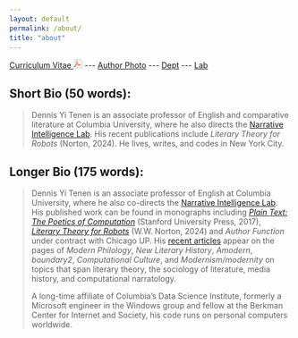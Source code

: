 ```yaml
---
layout: default
permalink: /about/
title: "about"
---
```


[Curriculum Vitae <img src="../public/pdf.png" />][5] --- [Author Photo][6] --- [Dept][7] ---
[Lab][8]

## Short Bio (50 words):

> Dennis Yi Tenen is an associate professor of English and comparative literature at Columbia
University, where he also directs the [Narrative Intelligence Lab][12]. His recent publications
include *Literary Theory for Robots* (Norton, 2024). He lives, writes, and codes in New York
City.

## Longer Bio (175 words):

>  Dennis Yi Tenen is an associate professor of English at Columbia University, where he
> also co-directs the [Narrative Intelligence Lab][12]. His published work can be found in
> monographs including [*Plain Text: The Poetics of Computation*][3] (Stanford University
> Press, 2017), [*Literary Theory for Robots*][11] (W.W. Norton, 2024) and *Author Function*
> under contract with Chicago UP. His [recent articles][22] appear on the pages of *Modern
> Philology*, *New Literary History*, *Amodern*, *boundary2*, *Computational Culture*, and
> *Modernism/modernity* on topics that span literary theory, the sociology of literature, media
> history, and computational narratology.
>
>A long-time affiliate of Columbia’s Data Science Institute, formerly a Microsoft engineer in
>the Windows group and fellow at the Berkman Center for Internet and Society, his code runs on
>personal computers worldwide.


[1]: http://english.columbia.edu
[2]: http://datascience.columbia.edu/new-media
[3]: http://www.sup.org/books/title/?id=26821
[4]: http://xpmethod.plaintext.in
[5]: https://github.com/denten/denten.github.io/raw/master/_includes/CV/imprints/denten-CV.pdf
[6]: https://github.com/denten/denten.github.io/blob/master/public/denten-profile-photo.jpg
[7]: http://english.columbia.edu/people/profile/453
[8]: http://xpmethod.columbia.edu/
[11]: https://wwnorton.com/books/9780393882186
[12]: https://nil.columbia.edu/
[22]: https://academiccommons.columbia.edu/search?f%5Bauthor_ssim%5D%5B%5D=Tenen%2C+Dennis

